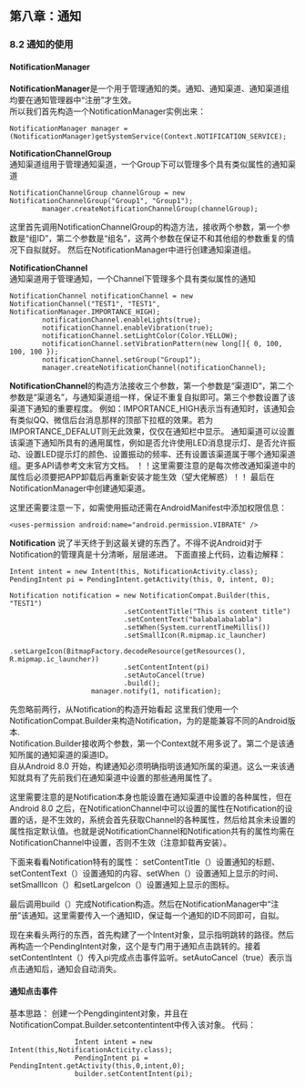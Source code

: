 ## 第八章：通知
### 8.2  通知的使用 
#### NotificationManager
**NotificationManager**是一个用于管理通知的类。通知、通知渠道、通知渠道组均要在通知管理器中“注册”才生效。  
所以我们首先构造一个NotificationManager实例出来：

`NotificationManager manager =(NotificationManager)getSystemService(Context.NOTIFICATION_SERVICE);`

**NotificationChannelGroup**  
通知渠道组用于管理通知渠道，一个Group下可以管理多个具有类似属性的通知渠道

```
NotificationChannelGroup channelGroup = new NotificationChannelGroup("Group1", "Group1");  
        manager.createNotificationChannelGroup(channelGroup); 
```  
这里首先调用NotificationChannelGroup的构造方法，接收两个参数，第一个参数是“组ID”，第二个参数是“组名”，这两个参数在保证不和其他组的参数重复的情况下自拟就好。
然后在NotificationManager中进行创建通知渠道组。

**NotificationChannel**  
通知渠道用于管理通知，一个Channel下管理多个具有类似属性的通知
```
NotificationChannel notificationChannel = new NotificationChannel("TEST1", "TEST1", NotificationManager.IMPORTANCE_HIGH);
        notificationChannel.enableLights(true);
        notificationChannel.enableVibration(true);
        notificationChannel.setLightColor(Color.YELLOW);
        notificationChannel.setVibrationPattern(new long[]{ 0, 100, 100, 100 });
        notificationChannel.setGroup("Group1");
        manager.createNotificationChannel(notificationChannel);
```  
**NotificationChannel**的构造方法接收三个参数，第一个参数是“渠道ID”，第二个参数是“渠道名”，与通知渠道组一样，保证不重复自拟即可。第三个参数设置了该渠道下通知的重要程度。
例如：IMPORTANCE_HIGH表示当有通知时，该通知会有类似QQ、微信后台消息那样的顶部下拉框的效果。若为IMPORTANCE_DEFALUT则无此效果，仅仅在通知栏中显示。
通知渠道可以设置该渠道下通知所具有的通用属性，例如是否允许使用LED消息提示灯、是否允许振动、设置LED提示灯的颜色、设置振动的频率、还有设置该渠道属于哪个通知渠道组。更多API请参考文末官方文档。
！！这里需要注意的是每次修改通知渠道中的属性后必须要把APP卸载后再重新安装才能生效（望大佬解惑）！！
最后在NotificationManager中创建通知渠道。

这里还需要注意一下，如需使用振动还需在AndroidManifest中添加权限信息：

`<uses-permission android:name="android.permission.VIBRATE" />`   
   
**Notification**
说了半天终于到这最关键的东西了。不得不说Android对于Notification的管理真是十分清晰，层层递进。
下面直接上代码，边看边解释：
```
Intent intent = new Intent(this, NotificationActivity.class);
PendingIntent pi = PendingIntent.getActivity(this, 0, intent, 0);

Notification notification = new NotificationCompat.Builder(this, "TEST1")
                            .setContentTitle("This is content title")
                            .setContentText("balabalabalabla")
                            .setWhen(System.currentTimeMillis())
                            .setSmallIcon(R.mipmap.ic_launcher)
                            .setLargeIcon(BitmapFactory.decodeResource(getResources(), R.mipmap.ic_launcher))
                            .setContentIntent(pi)
                            .setAutoCancel(true)
                            .build();
                    manager.notify(1, notification);
```
先忽略前两行，从Notification的构造开始看起
这里我们使用一个NotificationCompat.Builder来构造Notification，为的是能兼容不同的Android版本.  
Notification.Builder接收两个参数，第一个Context就不用多说了。第二个是该通知所属的通知渠道的渠道ID。  
自从Android 8.0 开始，构建通知必须明确指明该通知所属的渠道。这么一来该通知就具有了先前我们在通知渠道中设置的那些通用属性了。 
  
这里需要注意的是Notification本身也能设置在通知渠道中设置的各种属性，但在Android 8.0 之后，在NotificationChannel中可以设置的属性在Notification的设置的话，是不生效的，系统会首先获取Channel的各种属性，然后给其余未设置的属性指定默认值。也就是说NotificationChannel和Notification共有的属性均需在NotificationChannel中设置，否则不生效（注意卸载再安装）。  
   
下面来看看Notification特有的属性：
setContentTitle（）设置通知的标题、setContentText（）设置通知的内容、setWhen（）设置通知上显示的时间、setSmallIcon（）和setLargeIcon（）设置通知上显示的图标。  
  
  
最后调用build（）完成Notification构造。然后在NotificationManager中“注册”该通知。这里需要传入一个通知ID，保证每一个通知的ID不同即可，自拟。  
  
  
现在来看头两行的东西，首先构建了一个Intent对象，显示指明跳转的路径。然后再构造一个PendingIntent对象，这个是专门用于通知点击跳转的。接着setContentIntent（）传入pi完成点击事件监听。setAutoCancel（true）表示当点击通知后，通知会自动消失。  

#### 通知点击事件   
基本思路：
创建一个Pengdingintent对象，并且在NotificationCompat.Builder.setcontentintent中传入该对象。
代码：
```
                Intent intent = new Intent(this,NotificationActicity.class);
                PendingIntent pi = PendingIntent.getActivity(this,0,intent,0);    
                builder.setContentIntent(pi);
```